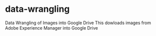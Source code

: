 # data-wrangling
Data Wrangling of Images into Google Drive
This dowloads images from Adobe Experience Manager into Google Drive
